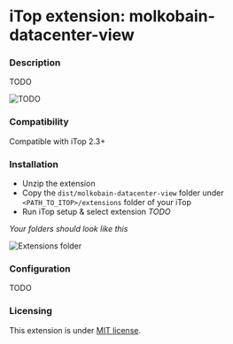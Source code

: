 # iTop extension: molkobain-datacenter-view

### Description
TODO

![TODO](TODO)

### Compatibility
Compatible with iTop 2.3+

### Installation
* Unzip the extension
* Copy the ``dist/molkobain-datacenter-view`` folder under ``<PATH_TO_ITOP>/extensions`` folder of your iTop
* Run iTop setup & select extension *TODO*

*Your folders should look like this*

![Extensions folder](TODO)

### Configuration
TODO

### Licensing
This extension is under [MIT license](https://en.wikipedia.org/wiki/MIT_License).
